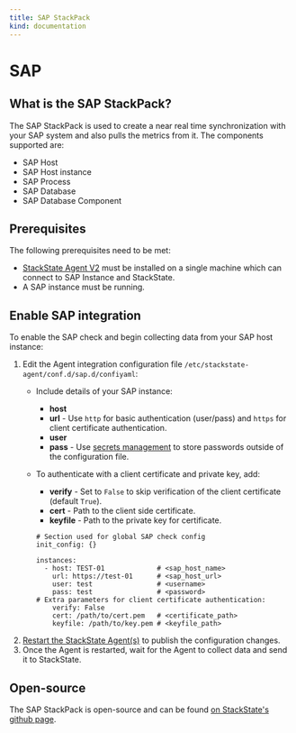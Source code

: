 ```yaml
---
title: SAP StackPack
kind: documentation
---
```


# SAP

## What is the SAP StackPack?

The SAP StackPack is used to create a near real time synchronization with your SAP system and also pulls the metrics from it. The components supported are:

* SAP Host
* SAP Host instance
* SAP Process
* SAP Database
* SAP Database Component

## Prerequisites

The following prerequisites need to be met:

* [StackState Agent V2](agent.md) must be installed on a single machine which can connect to SAP Instance and StackState.
* A SAP instance must be running.

## Enable SAP integration

To enable the SAP check and begin collecting data from your SAP host instance:

1. Edit the Agent integration configuration file `/etc/stackstate-agent/conf.d/sap.d/confiyaml`:
   * Include details of your SAP instance:
     * **host**
     * **url** - Use `http` for basic authentication \(user/pass\) and `https` for client certificate authentication.
     * **user**
     * **pass** - Use [secrets management](../../configure/security/secrets_management.md) to store passwords outside of the configuration file.
   * To authenticate with a client certificate and private key, add:

     * **verify** - Set to `False` to skip verification of the client certificate \(default `True`\).
     * **cert** - Path to the client side certificate.
     * **keyfile** - Path to the private key for certificate.

     ```text
     # Section used for global SAP check config
     init_config: {}

     instances:
       - host: TEST-01             # <sap_host_name>
         url: https://test-01      # <sap_host_url>   
         user: test                # <username>
         pass: test                # <password>
     # Extra parameters for client certificate authentication:
         verify: False             
         cert: /path/to/cert.pem   # <certificate_path>
         keyfile: /path/to/key.pem # <keyfile_path>
     ```
2. [Restart the StackState Agent\(s\)](agent.md#start-stop-restart-the-stackstate-agent) to publish the configuration changes.
3. Once the Agent is restarted, wait for the Agent to collect data and send it to StackState.

## Open-source

The SAP StackPack is open-source and can be found [on StackState's github page](https://github.com/StackVista/stackpack-sap).


